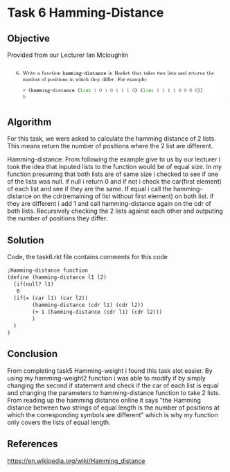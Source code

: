 # Task 6 Hamming-Distance

## Objective
Provided from our Lecturer Ian Mcloughlin

<p><img src="images/task6.png" width="500" length="300"></p>


## Algorithm

For this task, we were asked to calculate the hamming distance of 2 lists. This means return the number of positions where the 2 list are different.

Hamming-distance:
From following the example give to us by our lecturer i took the idea that inputed lists to the function would be of equal size. 
In my function presuming that both lists are of same size i checked to see if one of the lists was null. if null i return 0 and if not i check the car(first element) of each list and see if they are the same. If equal i call the hamming-distance on the cdr(remaining of list without first element) on both list. if they are different i add 1 and call hamming-distance again on the cdr of both lists. Recursively checking the 2 lists against each other and outputing the number of positions they differ.

## Solution

Code, the task6.rkt file contains comments for this code

```
;Hamming-distance function
(define (hamming-distance l1 l2)
  (if(null? l1)
   0
  (if(= (car l1) (car l2))
        (hamming-distance (cdr l1) (cdr l2))
        (+ 1 (hamming-distance (cdr l1) (cdr l2))) 
        )
  )
)

```
## Conclusion

From completing task5 Hamming-weight i found this task alot easier. By using my hamming-weight2 function i was able to modify if by simply changing the second if statement and check if the car of each list is equal and changing the parameters to hamming-distance function to take 2 lists. From reading up the hamming distance online it says "the Hamming distance between two strings of equal length is the number of positions at which the corresponding symbols are different" which is why my function only covers the lists of equal length. 

## References

https://en.wikipedia.org/wiki/Hamming_distance
